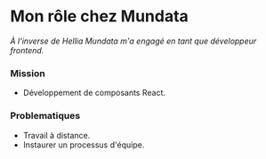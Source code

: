 <!-- classes: container helliaMissions helliaPresentation -->
# Mon rôle chez Mundata
*À l'inverse de Hellia Mundata m'a engagé en tant que développeur frontend.*

### Mission
* Développement de composants React.

### Problematiques
* Travail à distance.
* Instaurer un processus d'équipe.